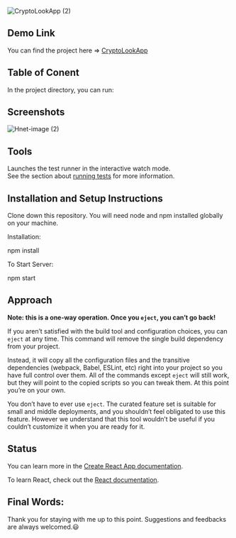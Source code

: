 ![CryptoLookApp (2)](https://user-images.githubusercontent.com/59845983/134578979-b225179d-0837-4c98-bbb9-d619c29caae6.png)



## Demo Link
You can find the project here => [CryptoLookApp](https://cryptolookapp.netlify.app/news)


## Table of Conent

In the project directory, you can run:

## Screenshots
![Hnet-image (2)](https://user-images.githubusercontent.com/59845983/134584624-cfcaf576-e1fd-482d-97d3-f23c96528464.gif)


## Tools

Launches the test runner in the interactive watch mode.\
See the section about [running tests](https://facebook.github.io/create-react-app/docs/running-tests) for more information.

## Installation and Setup Instructions

Clone down this repository. You will need node and npm installed globally on your machine.

Installation:

npm install

To Start Server:

npm start


## Approach

**Note: this is a one-way operation. Once you `eject`, you can’t go back!**

If you aren’t satisfied with the build tool and configuration choices, you can `eject` at any time. This command will remove the single build dependency from your project.

Instead, it will copy all the configuration files and the transitive dependencies (webpack, Babel, ESLint, etc) right into your project so you have full control over them. All of the commands except `eject` will still work, but they will point to the copied scripts so you can tweak them. At this point you’re on your own.

You don’t have to ever use `eject`. The curated feature set is suitable for small and middle deployments, and you shouldn’t feel obligated to use this feature. However we understand that this tool wouldn’t be useful if you couldn’t customize it when you are ready for it.

## Status

You can learn more in the [Create React App documentation](https://facebook.github.io/create-react-app/docs/getting-started).

To learn React, check out the [React documentation](https://reactjs.org/).

## Final Words:
Thank you for staying with me up to this point. Suggestions and feedbacks are always welcomed.😃
